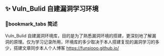 ## ✨ Vuln_Bulid 自建漏洞学习环境

### 📑bookmark_tabs 简述
Vuln_Bulid 自建漏洞环境库，目的是为了熟悉漏洞环境的搭建，更深刻地了解漏洞的原理。仅为学习记录所用，环境库的多少取决于本人搭建复现的漏洞学习的多少，搭建文章同步本人个人博客 https://funsiooo.github.io/
